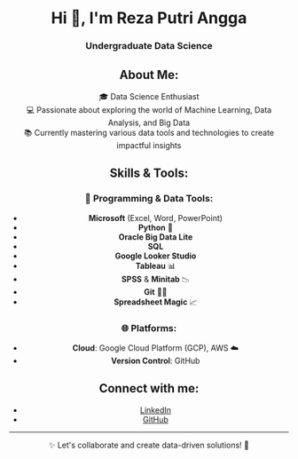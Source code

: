 <div align="center">

# Hi 👋, I'm Reza Putri Angga
### Undergraduate Data Science

## About Me:
🎓 Data Science Enthusiast  
💻 Passionate about exploring the world of Machine Learning, Data Analysis, and Big Data  
📚 Currently mastering various data tools and technologies to create impactful insights  

## Skills & Tools:
### 🔧 Programming & Data Tools:
- **Microsoft** (Excel, Word, PowerPoint)
- **Python** 🐍
- **Oracle Big Data Lite** 
- **SQL** 
- **Google Looker Studio**
- **Tableau** 📊
- **SPSS** & **Minitab** 📉
- **Git** 🧑‍💻
- **Spreadsheet Magic** 📈

### 🌐 Platforms:
- **Cloud**: Google Cloud Platform (GCP), AWS ☁️
- **Version Control**: GitHub

## Connect with me:
- [LinkedIn](https://linkedin.com/in/rrezaputriaa/)
- [GitHub](https://github.com/rrezaputria)

---

✨ Let's collaborate and create data-driven solutions! 🚀

</div>
